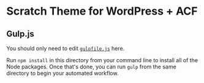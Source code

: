 # Scratch Theme for WordPress + ACF

## Gulp.js

You should only need to edit [`gulpfile.js`](https://github.com/zackphilipps/scratch-theme/blob/master/assets/gulp/gulpfile.js) here.

Run `npm install` in this directory from your command line to install all of the Node packages. Once that's done, you can run `gulp` from the same directory to begin your automated workflow.
